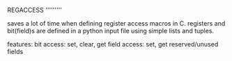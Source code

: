 
REGACCESS
'''''''''

saves a lot of time when defining register access macros in C.
registers and bit(field)s are defined in a python input file using
simple lists and tuples.

features:
   bit access: set, clear, get
   field access: set, get
   reserved/unused fields

